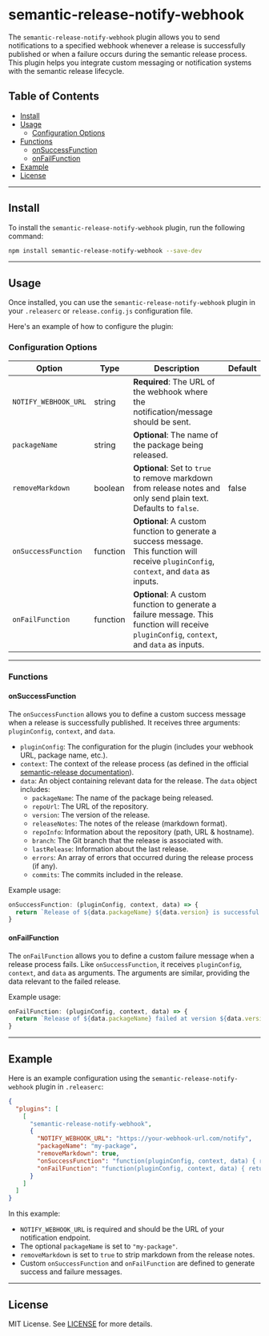 # semantic-release-notify-webhook

The `semantic-release-notify-webhook` plugin allows you to send notifications to a specified webhook whenever a release is successfully published or when a failure occurs during the semantic release process. This plugin helps you integrate custom messaging or notification systems with the semantic release lifecycle.

## Table of Contents
- [Install](#install)
- [Usage](#usage)
  - [Configuration Options](#configuration-options)
- [Functions](#functions)
  - [onSuccessFunction](#onsuccessfunction)
  - [onFailFunction](#onfailfunction)
- [Example](#example)
- [License](#license)

---

## Install

To install the `semantic-release-notify-webhook` plugin, run the following command:

```bash
npm install semantic-release-notify-webhook --save-dev
```

---

## Usage

Once installed, you can use the `semantic-release-notify-webhook` plugin in your `.releaserc` or `release.config.js` configuration file.

Here's an example of how to configure the plugin:

### Configuration Options

| Option                 | Type     | Description                                                                                                                                   | Default   |
|------------------------|----------|-----------------------------------------------------------------------------------------------------------------------------------------------|-----------|
| `NOTIFY_WEBHOOK_URL`    | string   | **Required**: The URL of the webhook where the notification/message should be sent.                                                           |           |
| `packageName`           | string   | **Optional**: The name of the package being released.                                                                                         |           |
| `removeMarkdown`        | boolean  | **Optional**: Set to `true` to remove markdown from release notes and only send plain text. Defaults to `false`.                               | false     |
| `onSuccessFunction`     | function | **Optional**: A custom function to generate a success message. This function will receive `pluginConfig`, `context`, and `data` as inputs. |           |
| `onFailFunction`        | function | **Optional**: A custom function to generate a failure message. This function will receive `pluginConfig`, `context`, and `data` as inputs. |           |

---

### Functions

#### onSuccessFunction

The `onSuccessFunction` allows you to define a custom success message when a release is successfully published. It receives three arguments: `pluginConfig`, `context`, and `data`.

- `pluginConfig`: The configuration for the plugin (includes your webhook URL, package name, etc.).
- `context`: The context of the release process (as defined in the official [semantic-release documentation](https://semantic-release.gitbook.io/semantic-release/)).
- `data`: An object containing relevant data for the release. The `data` object includes:
  - `packageName`: The name of the package being released.
  - `repoUrl`: The URL of the repository.
  - `version`: The version of the release.
  - `releaseNotes`: The notes of the release (markdown format).
  - `repoInfo`: Information about the repository (path, URL & hostname). 
  - `branch`: The Git branch that the release is associated with.
  - `lastRelease`: Information about the last release.
  - `errors`: An array of errors that occurred during the release process (if any).
  - `commits`: The commits included in the release.

Example usage:

```js
onSuccessFunction: (pluginConfig, context, data) => {
  return `Release of ${data.packageName} ${data.version} is successful! Check out the release notes: ${data.releaseNotes}`;
}
```

#### onFailFunction

The `onFailFunction` allows you to define a custom failure message when a release process fails. Like `onSuccessFunction`, it receives `pluginConfig`, `context`, and `data` as arguments. The arguments are similar, providing the data relevant to the failed release.

Example usage:

```js
onFailFunction: (pluginConfig, context, data) => {
  return `Release of ${data.packageName} failed at version ${data.version}. Please check the errors: ${data.errors.join(', ')}`;
}
```

---

## Example

Here is an example configuration using the `semantic-release-notify-webhook` plugin in `.releaserc`:

```json
{
  "plugins": [
    [
      "semantic-release-notify-webhook",
      {
        "NOTIFY_WEBHOOK_URL": "https://your-webhook-url.com/notify",
        "packageName": "my-package",
        "removeMarkdown": true,
        "onSuccessFunction": "function(pluginConfig, context, data) { return `Release ${data.version} was successful!`; }",
        "onFailFunction": "function(pluginConfig, context, data) { return `Release ${data.version} failed. Errors: ${data.errors.join(', ')}`; }"
      }
    ]
  ]
}
```

In this example:
- `NOTIFY_WEBHOOK_URL` is required and should be the URL of your notification endpoint.
- The optional `packageName` is set to `"my-package"`.
- `removeMarkdown` is set to `true` to strip markdown from the release notes.
- Custom `onSuccessFunction` and `onFailFunction` are defined to generate success and failure messages.

---

## License

MIT License. See [LICENSE](LICENSE) for more details.